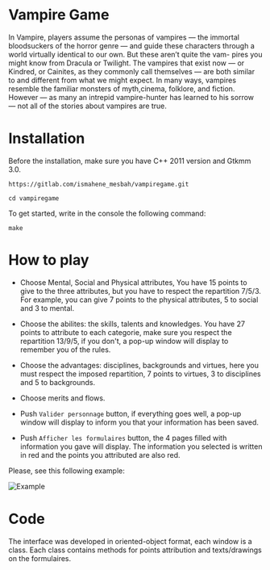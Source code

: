 # Vampire Game

In Vampire, players assume the personas of vampires — the immortal bloodsuckers of the horror genre — and guide these characters through a world virtually identical to our own. But these aren’t quite the vam- pires you might know from Dracula or Twilight. The vampires that exist now — or Kindred, or Cainites, as they commonly call themselves — are both similar to and different from what we might expect. In many ways, vampires resemble the familiar monsters of myth,cinema, folklore, and fiction. However — as many an intrepid vampire-hunter has learned to his sorrow — not all of the stories about vampires are true.


# Installation

Before the installation, make sure you have C++ 2011 version and Gtkmm 3.0.


`https://gitlab.com/ismahene_mesbah/vampiregame.git`

`cd vampiregame`

To get started, write in the console the following command:

`make`


# How to play

- Choose Mental, Social and Physical attributes, You have 15 points to give to the three attributes, but you have to respect the repartition 7/5/3. For example, you can give 7 points to the physical attributes, 5 to social and 3 to mental.

- Choose the abilites: the skills, talents and knowledges. You have 27 points to attribute to each categorie, make sure you respect the repartition 13/9/5, if you don't, a pop-up window will display to remember you of the rules.

- Choose the advantages: disciplines, backgrounds and virtues, here you must respect the imposed repartition, 7 points to virtues, 3 to disciplines and 5 to backgrounds.

- Choose merits and flows.

- Push `Valider personnage` button, if everything goes well, a pop-up window will display to inform you that your information has been saved.

- Push `Afficher les formulaires` button, the 4 pages filled with information you gave will display. The information you selected is written in red and the points you attributed are also red.

Please, see this following example:

![Example](VampireGame.gif)


# Code

The interface was developed in oriented-object format, each window is a class. Each class contains methods for points attribution and texts/drawings on the formulaires.



